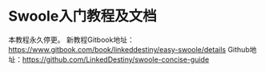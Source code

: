 Swoole入门教程及文档
===================

本教程永久停更。
新教程Gitbook地址：https://www.gitbook.com/book/linkeddestiny/easy-swoole/details
Github地址：https://github.com/LinkedDestiny/swoole-concise-guide